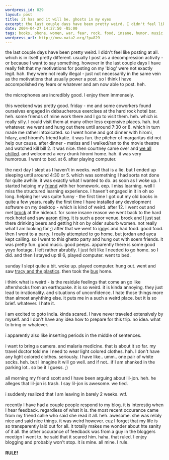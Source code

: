```yaml
--- 
wordpress_id: 829
layout: post
title: it has and it will be. ghosts in my eyes
excerpt: the last couple days have been pretty weird. I didn't feel like posting at all. which is in itself pretty different. usually I post as a decompression activity - or because I want to say something. however in the last couple days I have really felt that my motivations for posting on my 'blog' were not exactly legit. hah. they were not really  illegal - just not necessarily in the same vein as ...
date: 2004-04-27 14:27:50 -05:00
tags: books, phone, women, war, fear, rock, food, insane, humor, music, matiss, india, phones, hiromi, travel, development, nokia, blogger
wordpress_url: http://new.nata2.org/?p=829
---
```

the last couple days have been pretty weird. I didn't feel like posting at all. which is in itself pretty different. usually I post as a decompression activity - or because I want to say something. however in the last couple days I have really felt that my motivations for posting on my 'blog' were not exactly legit. hah. they were not really  illegal - just not necessarily in the same vein as the motivations that usually power a post. so I think I have accompolished my fears or whatever and am now able to post. heh. <br/><br/>the microphones are incredibly good. I enjoy them immensely. <br/><br/> this weekend was pretty good. friday - me and some coworkers found ourselves engaged in debaucherous exercises at the hard rock hotel bar. heh. some friends of mine work there and I go to visit them. heh. which is really silly. I could visit them at many other less expensive places. hah. but whatever. we went and hung out there until around 7:30 or 8. which in turn made me rather intoxicated. so I went home and got dinner with hiromi, hilary, and hiromi's friend katie. it was fun. the pitcher of margaritas  did not help our cause. after dinner - matiss and I walked/ran to the movie theatre and watched kill bill 2. it was nice. then courtney came over and <a href="http://www.nata2.info/?path=pictures%2Fmisc%2Fphone_camera%2Fphotolog&img=1082802398-Nokia6600(475).jpg">we all chilled</a>. and welcomed a very drunk hiromi home. hah. it was very humorous. I went to bed. at 6. after playing computer. <br/><br/>the next day I slept as I haven't in weeks. well that is a lie. but I ended up sleeping until around 4:30 or 5. which was something I had sorta not done for quite awhile. it was exactly what I wanted to do. as soon as I woke up. I started helping my <a href="http://brandie.22salt.com/">friend</a> with her homework. eep.  I miss learning. well I miss the structured learning experience. I haven't engaged in it in oh so long. helping her was quite funny - the first time I got out my old books in quite a few years. really the first time I have installed any development software on my desktop - which is kind of weird. after 12. I went out and met <a href="http://projektbrock.com/">brock</a> at the hideout. for some insane reason we went back to the hard rock hotel and saw <a href="http://www.assassins.com">aaron</a> djing. it is such a poor venue. brock and I just sat there drinking beers and getting hit on by older suburb women. not really what I am looking for ;) after that we went to iggys and had food. good food. then I went to a party. I really attempted to go home. but jordan and ayca kept calling. so I went to this ghetto party and hung out with soem friends. it was pretty fun. good music. good peeps. apparently there is some good yoyo footage. I left rather abrubtly. I just felt like I needed to go home. so I did. and then I stayed up til 6, played computer. went to bed. <br/><br/>sunday I slept quite a bit. woke up. played computer. hung out. went and saw <a href="http://www.nata2.info/?path=pictures%2Fmisc%2Fphone_camera%2Fphotolog&img=1082953453-Nokia6600(497).jpg">tracy and the plastics</a>. then took the <a href="http://www.nata2.info/?path=pictures%2Fmisc%2Fphone_camera%2Fphotolog&img=1082953643-Nokia6600(501).jpg">bus</a> home. <br/><br/>i think what is weird - is the residule feelings that come an go like aftershocks from an earthquake. it is so weird. it is kinda annoying. they just lead to irrationality. and situations of unconfidence. I hate those things more than almost anyhthing else. it puts me in a such a weird place. but it is so brief. whatever. I hate it. <br/><br/>i am excited to goto india. kinda scared. I have never traveled extensively by myself. and I don't have any idea how to prepare for this trip. no idea. what to bring or whatever. <br/><br/>i apparently also like inserting periods in the middle of sentences. <br/><br/>i want to bring a camera. 
and malaria medicine. that is about it so far. my travel doctor told me I need to wear light colored clothes. hah. I don't have any light colored clothes. seriously. I have like.. umm.. one pair of white socks. heh. but I imagine it will go well. and if not.. if I am shanked in the parking lot.. so be it I guess. ;)<br/><br/>all morning my friend scott and I have been arguing about lil-jon. heh. he alleges that lil-jon is trash. I say lil-jon is awesome. we tied. <br/><br/>i suddenly realized that I am leaving in barely 2 weeks. wtf. <br/><br/>recently I have had a couple people respond to my blog. it is interestig when I hear feedback. regardless of what it is. the most recent occurance came from my friend callie who said she read it all. heh. awesome. she was relaly nice and said nice things. it was weird however. cuz I forget that my life is so transparently laid out for all. it totally makes me wonder about hte sanity of it all. the other occurance of feedback was from a guy in the bloggers meetign I went to. he said that it scared him. haha. that ruled. I enjoy blogging and probably won't stop. it is mine. all mine. I rule. <br/><br/><b>RULE!</b>
